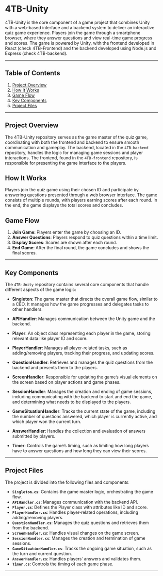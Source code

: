 # 4TB-Unity

4TB-Unity is the core component of a game project that combines Unity with a web-based interface and a backend system to deliver an interactive quiz game experience. Players join the game through a smartphone browser, where they answer questions and view real-time game progress and scores. The game is powered by Unity, with the frontend developed in React (check 4TB-Frontend) and the backend developed using Node.js and Express (check 4TB-backend).

---

## Table of Contents
1. [Project Overview](#project-overview)
2. [How It Works](#how-it-works)
3. [Game Flow](#game-flow)
4. [Key Components](#key-components)
5. [Project Files](#project-files)

---

## Project Overview

The 4TB-Unity repository serves as the game master of the quiz game, coordinating with both the frontend and backend to ensure smooth communication and gameplay. The backend, located in the `4TB-backend` repository, handles the logic for managing game sessions and player interactions. The frontend, found in the `4TB-frontend` repository, is responsible for presenting the game interface to the players.

## How It Works

Players join the quiz game using their chosen ID and participate by answering questions presented through a web browser interface. The game consists of multiple rounds, with players earning scores after each round. In the end, the game displays the total scores and concludes.

## Game Flow

1. **Join Game**: Players enter the game by choosing an ID.
2. **Answer Questions**: Players respond to quiz questions within a time limit.
3. **Display Scores**: Scores are shown after each round.
4. **End Game**: After the final round, the game concludes and shows the final scores.

---

## Key Components

The `4TB-Unity` repository contains several core components that handle different aspects of the game logic:

- **Singleton**: The game master that directs the overall game flow, similar to a CEO. It manages how the game progresses and delegates tasks to other handlers.
  
- **APIHandler**: Manages communication between the Unity game and the backend.

- **Player**: An object class representing each player in the game, storing relevant data like player ID and score.

- **PlayerHandler**: Manages all player-related tasks, such as adding/removing players, tracking their progress, and updating scores.

- **QuestionHandler**: Retrieves and manages the quiz questions from the backend and presents them to the players.

- **ScreenHandler**: Responsible for updating the game’s visual elements on the screen based on player actions and game phases.

- **SessionHandler**: Manages the creation and ending of game sessions, including communicating with the backend to start and end the game, and determining what needs to be displayed to the players.

- **GameSituationHandler**: Tracks the current state of the game, including the number of questions answered, which player is currently active, and which player won the current turn.

- **AnswerHandler**: Handles the collection and evaluation of answers submitted by players.

- **Timer**: Controls the game’s timing, such as limiting how long players have to answer questions and how long they can view their scores.

---

## Project Files

The project is divided into the following files and components:

- **`Singleton.cs`**: Contains the game master logic, orchestrating the game flow.
- **`APIHandler.cs`**: Manages communication with the backend API.
- **`Player.cs`**: Defines the Player class with attributes like ID and score.
- **`PlayerHandler.cs`**: Handles player-related operations, including adding/removing players.
- **`QuestionHandler.cs`**: Manages the quiz questions and retrieves them from the backend.
- **`ScreenHandler.cs`**: Handles visual changes on the game screen.
- **`SessionHandler.cs`**: Manages the creation and termination of game sessions.
- **`GameSituationHandler.cs`**: Tracks the ongoing game situation, such as the turn and current question.
- **`AnswerHandler.cs`**: Handles players' answers and validates them.
- **`Timer.cs`**: Controls the timing of each game phase.

---
